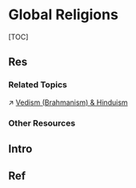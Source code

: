 # Global Religions

[TOC]



## Res
### Related Topics
↗ [Vedism (Brahmanism) & Hinduism](../Indian%20Philosophy/Vedism%20(Brahmanism)%20&%20Hinduism/Vedism%20(Brahmanism)%20&%20Hinduism.md)


### Other Resources



## Intro



## Ref
